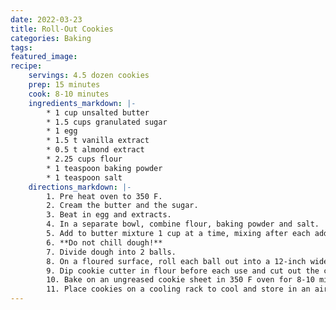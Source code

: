 ```yaml
---
date: 2022-03-23
title: Roll-Out Cookies
categories: Baking
tags: 
featured_image:
recipe:
    servings: 4.5 dozen cookies 
    prep: 15 minutes 
    cook: 8-10 minutes 
    ingredients_markdown: |-
        * 1 cup unsalted butter
        * 1.5 cups granulated sugar
        * 1 egg
        * 1.5 t vanilla extract
        * 0.5 t almond extract
        * 2.25 cups flour
        * 1 teaspoon baking powder
        * 1 teaspoon salt
    directions_markdown: |-
        1. Pre heat oven to 350 F.
        2. Cream the butter and the sugar.
        3. Beat in egg and extracts.
        4. In a separate bowl, combine flour, baking powder and salt.
        5. Add to butter mixture 1 cup at a time, mixing after each addition.
        6. **Do not chill dough!**
        7. Divide dough into 2 balls.
        8. On a floured surface, roll each ball out into a 12-inch wide, 1/8 inch thick circle.
        9. Dip cookie cutter in flour before each use and cut out the cookies
        10. Bake on an ungreased cookie sheet in 350 F oven for 8-10 minutes or until lightly brown
        11. Place cookies on a cooling rack to cool and store in an air-tight container. 
---
```

